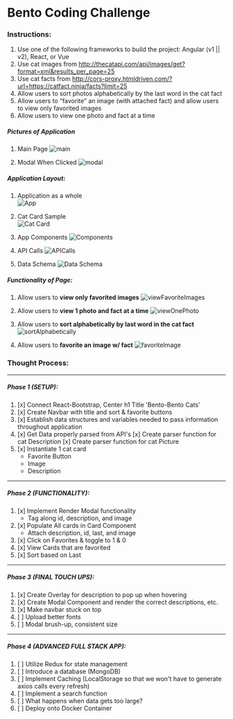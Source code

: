 # Bento Coding Challenge

### Instructions:
1. Use one of the following frameworks to build the project: Angular (v1 || v2), React, or Vue
2. Use cat images from http://thecatapi.com/api/images/get?format=xml&results_per_page=25
3. Use cat facts from http://cors-proxy.htmldriven.com/?url=https://catfact.ninja/facts?limit=25
4. Allow users to sort photos alphabetically by the last word in the cat fact
5. Allow users to “favorite” an image (with attached fact) and allow users to view only favorited images
6. Allow users to view one photo and fact at a time

##### Pictures of Application
1. Main Page
![main](https://github.com/benbasuni1/bento-coding-challenge/blob/master/planning/bento-cats.png)

2. Modal When Clicked
![modal](https://github.com/benbasuni1/bento-coding-challenge/blob/master/planning/bento-cats-2.png)

##### Application Layout:
1. Application as a whole  
![App](https://github.com/benbasuni1/bento-coding-challenge/blob/master/planning/app.png)

2. Cat Card Sample  
![Cat Card](https://github.com/benbasuni1/bento-coding-challenge/blob/master/planning/card.png)

3. App Components
![Components](https://github.com/benbasuni1/bento-coding-challenge/blob/master/planning/components.png)

4. API Calls
![APICalls](https://github.com/benbasuni1/bento-coding-challenge/blob/master/planning/API-calls.png)

5. Data Schema
![Data Schema](https://github.com/benbasuni1/bento-coding-challenge/blob/master/planning/data-schema.png)

##### Functionality of Page:
1. Allow users to **view only favorited images**
![viewFavoriteImages](https://github.com/benbasuni1/bento-coding-challenge/blob/master/planning/01-functionality-view-favorited.png)

2. Allow users to **view 1 photo and fact at a time**
![viewOnePhoto](https://github.com/benbasuni1/bento-coding-challenge/blob/master/planning/02-functionality-view1photo.png)

3. Allow users to **sort alphabetically by last word in the cat fact**
![sortAlphabetically](https://github.com/benbasuni1/bento-coding-challenge/blob/master/planning/03-functionality-sortByLastWord.png)

4. Allow users to **favorite an image w/ fact**
![favoriteImage](https://github.com/benbasuni1/bento-coding-challenge/blob/master/planning/04-functionality-favorites.png)

### Thought Process:
---
##### Phase 1 (SETUP):
  1. [x] Connect React-Bootstrap, Center h1 Title 'Bento-Bento Cats'
  2. [x] Create Navbar with title and sort & favorite buttons
  3. [x] Establish data structures and variables needed to pass information throughout application
  4. [x] Get Data properly parsed from API's
        [x] Create parser function for cat Description
        [x] Create parser function for cat Picture
  5. [x] Instantiate 1 cat card
        * Favorite Button
        * Image
        * Description
---
##### Phase 2 (FUNCTIONALITY):
  1. [x] Implement Render Modal functionality
        * Tag along id, description, and image
  2. [x] Populate All cards in Card Component
        * Attach description, id, last, and image
  3. [x] Click on Favorites & toggle to 1 & 0
  4. [x] View Cards that are favorited
  5. [x] Sort based on Last

---
##### Phase 3 (FINAL TOUCH UPS):
  1. [x] Create Overlay for description to pop up when hovering
  2. [x] Create Modal Component and render the correct descriptions, etc.
  3. [x] Make navbar stuck on top
  4. [ ] Upload better fonts
  5. [ ] Modal brush-up, consistent size

---
##### Phase 4 (ADVANCED FULL STACK APP):
  1. [ ] Utilize Redux for state management
  2. [ ] Introduce a database (MongoDB)
  3. [ ] Implement Caching (LocalStorage so that we won't have to generate axios calls every refresh)
  4. [ ] Implement a search function
  5. [ ] What happens when data gets too large?
  6. [ ] Deploy onto Docker Container
